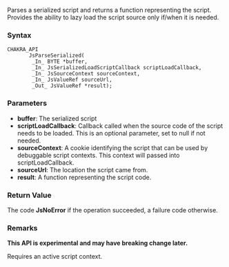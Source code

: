 Parses a serialized script and returns a function representing the script.
Provides the ability to lazy load the script source only if/when it is needed.

### Syntax 
```
CHAKRA_API
       JsParseSerialized(
        _In_ BYTE *buffer,
        _In_ JsSerializedLoadScriptCallback scriptLoadCallback,
        _In_ JsSourceContext sourceContext,
        _In_ JsValueRef sourceUrl,
        _Out_ JsValueRef *result);
```
### Parameters 
* __buffer__: The serialized script
* __scriptLoadCallback__: Callback called when the source code of the script needs to be loaded. This is an optional parameter, set to null if not needed.
* __sourceContext__: A cookie identifying the script that can be used by debuggable script contexts. This context will passed into scriptLoadCallback.
* __sourceUrl__: The location the script came from.
* __result__: A function representing the script code.

### Return Value
The code **JsNoError** if the operation succeeded, a failure code otherwise.

### Remarks
**This API is experimental and may have breaking change later.**

Requires an active script context.